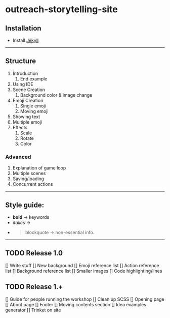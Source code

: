 # outreach-storytelling-site

## Installation

* Install [Jekyll](https://jekyllrb.com/docs/installation/)

---

## Structure

1. Introduction
    1. End example
2. Using IDE
3. Scene Creation
    1. Background color & image change
4. Emoji Creation
    1. Single emoji
    2. Moving emoji
5. Showing text
6. Multiple emoji
7. Effects
    1. Scale
    2. Rotate
    3. Color

### Advanced

1. Explanation of game loop
2. Multiple scenes
3. Saving/loading
4. Concurrent actions

---

## Style guide:

* **bold** -> keywords
* *italics* -> 
* > blockquote -> non-essential info.

---

## TODO Release 1.0

[] Write stuff
[] New background
[] Emoji reference list
[] Action reference list
[] Background reference list
[] Smaller images
[] Code highlighting/lines

## TODO Release 1.+

[] Guide for people running the workshop
[] Clean up SCSS
[] Opening page
[] About page
[] Footer
[] Moving contents section
[] Idea examples generator
[] Trinket on site